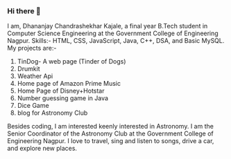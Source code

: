 ### Hi there 👋

I am, Dhananjay Chandrashekhar Kajale, a final year B.Tech student in Computer Science Engineering at the Government College of Engineering Nagpur.
Skills:- HTML, CSS, JavaScript, Java, C++, DSA, and Basic MySQL.
My projects are:-
1. TinDog- A web page (Tinder of Dogs)
2. Drumkit
3. Weather Api
4. Home page of Amazon Prime Music
5. Home Page of Disney+Hotstar
6. Number guessing game in Java
7. Dice Game
8. blog for Astronomy Club

Besides coding, I am interested keenly interested in Astronomy. I am the Senior Coordinator of the Astronomy Club at the Government College of Engineering Nagpur.
I love to travel, sing and listen to songs, drive a car, and explore new places.

